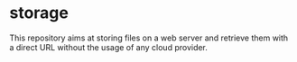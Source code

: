 # storage

This repository aims at storing files on a web server and retrieve them with a direct URL without the usage of any cloud provider.
